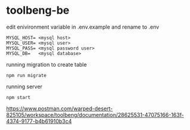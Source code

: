 # toolbeng-be

edit enivironment variable in .env.example and rename to .env
```
MYSQL_HOST= <mysql host>
MYSQL_USER= <mysql user>
MYSQL_PASS= <mysql password user>
MYSQL_DB=   <mysql database>
```

running migration to create table
```
npm run migrate
```

running server
```
npm start
```

https://www.postman.com/warped-desert-825105/workspace/toolbeng/documentation/28625531-47075166-163f-4374-9177-b4b61910b3c4